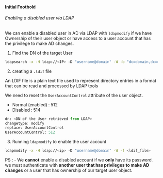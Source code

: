 
#### Initial Foothold

###### Enabling a disabled user via LDAP

We can enable a disabled user in AD via LDAP with `ldapmodify` if we have Ownership of their user object or have access to a user account that has the privilege to make AD changes.


1. Find the DN of the target User

```bash
ldapsearch -x -H ldap://<IP> -D "username@domain" -W -b "dc=domain,dc=com" "(sAMAccountName=<username>)"
```




2. creating a `.ldif` file

An LDIF file is a plain text file used to represent directory entries in a format that can be read and processed by LDAP tools

We need to reset the `UserAccountControl` attribute  of the user object.

- Normal (enabled) :  512
- Disabled : 514


```python
dn: <DN of the User retrieved from LDAP>
changetype: modify
replace: UserAccountControl
UserAccountControl: 512
```




3. Running `ldapmodify` to enable the user account

```bash
ldapmodify -x -H ldap://<ip> -D "username@domain" -W -f <ldif_file>
```





PS : - We **cannot** enable a disabled account if we **only** have its password. we must authenticate with **another user that has privileges to make AD changes** or a user that has ownership of our target user object. 





